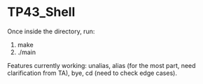 # TP43_Shell

Once inside the directory, run:

1. make
2. ./main

Features currently working: unalias, alias (for the most part, need clarification from TA), bye, cd (need to check edge cases).
